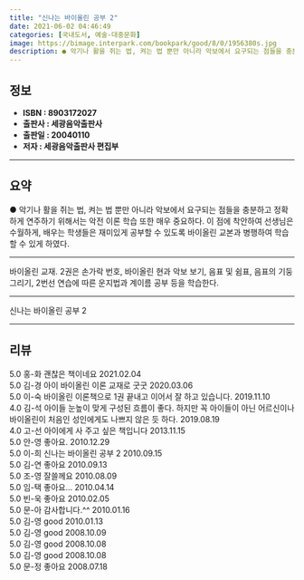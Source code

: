 ```yaml
---
title: "신나는 바이올린 공부 2"
date: 2021-06-02 04:46:49
categories: [국내도서, 예술-대중문화]
image: https://bimage.interpark.com/bookpark/good/8/0/1956380s.jpg
description: ● 악기나 활을 쥐는 법, 켜는 법 뿐만 아니라 악보에서 요구되는 점들을 충분하고 정확하게 연주하기 위해서는 악전 이론 학습 또한 매우 중요하다. 이 점에 착안하여 선생님은 수월하게, 배우는 학생들은 재미있게 공부할 수 있도록 바이올린 교본과 병행하여 학습할 수 있게 하였다.
---
```


## **정보**

- **ISBN : 8903172027**
- **출판사 : 세광음악출판사**
- **출판일 : 20040110**
- **저자 : 세광음악출판사 편집부**

------



## **요약**

●  악기나 활을 쥐는 법, 켜는 법 뿐만 아니라 악보에서 요구되는 점들을 충분하고 정확하게 연주하기 위해서는 악전 이론 학습 또한 매우 중요하다. 이 점에 착안하여 선생님은 수월하게, 배우는 학생들은 재미있게 공부할 수 있도록  바이올린 교본과 병행하여 학습할 수 있게 하였다.

------

바이올린 교재. 2권은 손가락 번호, 바이올린 현과 악보 보기, 음표 및 쉼표, 음표의 기둥 그리기, 2번선 연습에 따른 운지법과 계이름 공부 등을 학습한다.

------


신나는 바이올린 공부 2 

------


## **리뷰** 

5.0 홍-화 괜찮은 책이네요 2021.02.04 <br/>5.0 김-경 아이 바이올린 이론  교재로 굿굿  2020.03.06 <br/>5.0 이-숙 바이올린 이론책으로 1권 끝내고 이어서 잘 하고 있습니다. 2019.11.10 <br/>4.0 김-석 아이들 눈높이 맞게 구성된 흐름이 좋다. 하지만 꼭 아이들이 아닌 어르신이나 바이올린이 처음인 성인에게도 나쁘지 않은 듯 하다. 2019.08.19 <br/>4.0 고-선 아이에게 사 주고 싶은 책입니다 2013.11.15 <br/>5.0 안-영 좋아요. 2010.12.29 <br/>5.0 이-희  신나는 바이올린 공부 2  2010.09.15 <br/>5.0 김-연 좋아요 2010.09.13 <br/>5.0 조-영 잘쓸께요 2010.08.09 <br/>5.0 임-택 좋아요... 2010.04.14 <br/>5.0 빈-욱 좋아요 2010.02.05 <br/>5.0 문-아 감사합니다.^^ 2010.01.16 <br/>5.0 김-영 good  2010.01.13 <br/>5.0 김-영 good  2008.10.09 <br/>5.0 김-영 good  2008.10.08 <br/>5.0 김-영 good  2008.10.08 <br/>5.0 문-정 좋아요 2008.07.18 <br/>